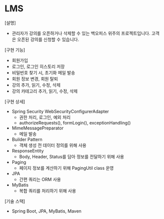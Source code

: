 # LMS
[설명]
- 관리자가 강의를 오픈하거나 삭제할 수 있는 백오피스 위주의 프로젝트입니다.
고객은 오픈된 강의를 신청할 수 있습니다. 

[구현 기능]
- 회원가입
- 로그인, 로그인 히스토리 저장
- 비밀번호 찾기 시, 초기화 메일 발송
- 회원 정보 변경, 회원 탈퇴
- 강의 추가, 읽기, 수정, 삭제
- 강의 카테고리 추가, 읽기, 수정, 삭제

[구현 상세]
- Spring Security WebSecurityConfigurerAdapter
  - 권한 처리, 로그인, 예외 처리
  - authorizeRequests(), formLogin(), exceptionHandling()
- MimeMessagePreparator
  - 메일 발송
- Builder Pattern
  - 객체 생성 전 데이터 정의를 위해 사용
- ResponseEntity
  - Body, Header, Status를 담아 정보를 전달하기 위해 사용
- Paging
  - 페이지 정보를 계산하기 위해 PagingUtil class 운영
- JPA
  - 간편 쿼리는 ORM 사용
- MyBatis
  - 복합 쿼리를 처리하기 위해 사용

[기술 스택]
- Spring Boot, JPA, MyBatis, Maven
